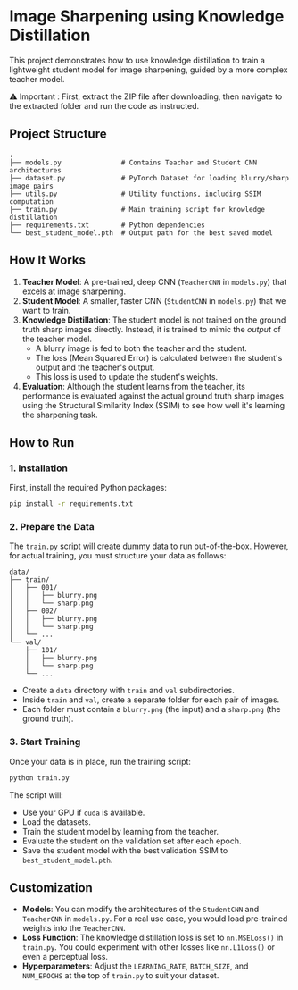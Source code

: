 # Image Sharpening using Knowledge Distillation

This project demonstrates how to use knowledge distillation to train a lightweight student model for image sharpening, guided by a more complex teacher model.

⚠️ Important : First, extract the ZIP file after downloading, then navigate to the extracted folder and run the code as instructed.

## Project Structure

```
.
├── models.py               # Contains Teacher and Student CNN architectures
├── dataset.py              # PyTorch Dataset for loading blurry/sharp image pairs
├── utils.py                # Utility functions, including SSIM computation
├── train.py                # Main training script for knowledge distillation
├── requirements.txt        # Python dependencies
└── best_student_model.pth  # Output path for the best saved model
```

## How It Works

1.  **Teacher Model**: A pre-trained, deep CNN (`TeacherCNN` in `models.py`) that excels at image sharpening.
2.  **Student Model**: A smaller, faster CNN (`StudentCNN` in `models.py`) that we want to train.
3.  **Knowledge Distillation**: The student model is not trained on the ground truth sharp images directly. Instead, it is trained to mimic the *output* of the teacher model.
    -   A blurry image is fed to both the teacher and the student.
    -   The loss (Mean Squared Error) is calculated between the student's output and the teacher's output.
    -   This loss is used to update the student's weights.
4.  **Evaluation**: Although the student learns from the teacher, its performance is evaluated against the actual ground truth sharp images using the Structural Similarity Index (SSIM) to see how well it's learning the sharpening task.

## How to Run

### 1. Installation

First, install the required Python packages:

```bash
pip install -r requirements.txt
```

### 2. Prepare the Data

The `train.py` script will create dummy data to run out-of-the-box. However, for actual training, you must structure your data as follows:

```
data/
├── train/
│   ├── 001/
│   │   ├── blurry.png
│   │   └── sharp.png
│   ├── 002/
│   │   ├── blurry.png
│   │   └── sharp.png
│   └── ...
└── val/
    ├── 101/
    │   ├── blurry.png
    │   └── sharp.png
    └── ...
```

-   Create a `data` directory with `train` and `val` subdirectories.
-   Inside `train` and `val`, create a separate folder for each pair of images.
-   Each folder must contain a `blurry.png` (the input) and a `sharp.png` (the ground truth).

### 3. Start Training

Once your data is in place, run the training script:

```bash
python train.py
```

The script will:
- Use your GPU if `cuda` is available.
- Load the datasets.
- Train the student model by learning from the teacher.
- Evaluate the student on the validation set after each epoch.
- Save the student model with the best validation SSIM to `best_student_model.pth`.

## Customization

-   **Models**: You can modify the architectures of the `StudentCNN` and `TeacherCNN` in `models.py`. For a real use case, you would load pre-trained weights into the `TeacherCNN`.
-   **Loss Function**: The knowledge distillation loss is set to `nn.MSELoss()` in `train.py`. You could experiment with other losses like `nn.L1Loss()` or even a perceptual loss.
-   **Hyperparameters**: Adjust the `LEARNING_RATE`, `BATCH_SIZE`, and `NUM_EPOCHS` at the top of `train.py` to suit your dataset.
